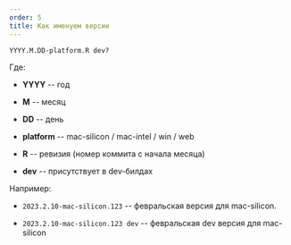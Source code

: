 ```yaml
---
order: 5
title: Как именуем версии
---
```


`YYYY.M.DD-platform.R dev?`

Где:

-  **YYYY** -- год

-  **M** -- месяц

-  **DD** -- день

-  **platform** -- mac-silicon / mac-intel / win / web

-  **R** -- ревизия (номер коммита с начала месяца)

-  **dev** -- присутствует в dev-билдах

Например:

-  `2023.2.10-mac-silicon.123` -- февральская версия для mac-silicon.

-  `2023.2.10-mac-silicon.123 dev` -- февральская dev версия для mac-silicon